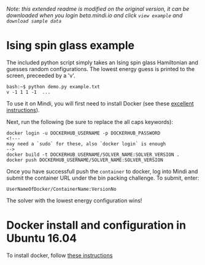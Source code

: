 *Note: this extended readme is modified on the original version, it can be downloaded 
when you login beta.mindi.io and click `view example` and `download sample data`*

# Ising spin glass example

The included python script simply takes an Ising spin glass Hamiltonian and 
guesses random configurations. The lowest energy guess is printed to the 
screen, preceeded by a 'v'.

    bash:~$ python demo.py example.txt
    v -1 1 1 -1  ...

To use it on Mindi, you will first need to install Docker (see these [excellent instructions](https://docs.docker.com/engine/installation/)).

Next, run the following (be sure to replace the all caps keywords):

    docker login -u DOCKERHUB_USERNAME -p DOCKERHUB_PASSWORD
	<!---
	may need a `sudo` for these, also `docker login` is enough
	-->
    docker build -t DOCKERHUB_USERNAME/SOLVER_NAME:SOLVER_VERSION .
    docker push DOCKERHUB_USERNAME/SOLVER_NAME:SOLVER_VERSION

Once you have successfull push the `container` to docker, log into Mindi and submit the container 
URL under the bin packing challenge. To submit, enter:
	
	UserNameOfDocker/ContainerName:VersionNo


The solver with the lowest energy configuration wins!


# Docker install and configuration in Ubuntu 16.04

To install docker, follow [these instructions](https://docs.docker.com/engine/installation/linux/ubuntulinux/)
